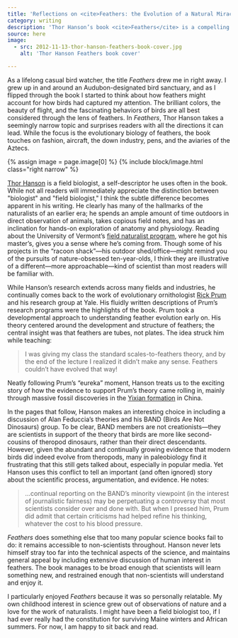 ```yaml
---
title: 'Reflections on <cite>Feathers: the Evolution of a Natural Miracle</cite>'
category: writing
description: 'Thor Hanson’s book <cite>Feathers</cite> is a compelling read, touching on the biology, history, and culture of feathers.'
source: here
image:
  - src: 2012-11-13-thor-hanson-feathers-book-cover.jpg
    alt: 'Thor Hanson Feathers book cover'

---
```


As a lifelong casual bird watcher, the title <cite>Feathers</cite> drew me in right away. I grew up in and around an Audubon-designated bird sanctuary, and as I flipped through the book I started to think about how feathers might account for how birds had captured my attention. The brilliant colors, the beauty of flight, and the fascinating behaviors of birds are all best considered through the lens of feathers. In <cite>Feathers</cite>, Thor Hanson takes a seemingly narrow topic and surprises readers with all the directions it can lead. While the focus is the evolutionary biology of feathers, the book touches on fashion, aircraft, the down industry, pens, and the aviaries of the Aztecs.

{% assign image = page.image[0] %}
{% include block/image.html class="right narrow" %}

[Thor Hanson](http://thorhanson.net/About.html) is a field biologist, a self-descriptor he uses often in the book. While not all readers will immediately appreciate the distinction between "biologist" and "field biologist," I think the subtle difference becomes apparent in his writing. He clearly has many of the hallmarks of the naturalists of an earlier era; he spends an ample amount of time outdoors in direct observation of animals, takes copious field notes, and has an inclination for hands-on exploration of anatomy and physiology. Reading about the University of Vermont’s [field naturalist program](http://www.uvm.edu/~fntrlst/), where he got his master’s, gives you a sense where he’s coming from. Though some of his projects in the “racoon shack”—his outdoor shed/office—might remind you of the pursuits of nature-obsessed ten-year-olds, I think they are illustrative of a different—more approachable—kind of scientist than most readers will be familiar with.

While Hanson’s research extends across many fields and industries, he continually comes back to the work of evolutionary ornithologist [Rick Prum](http://www.yale.edu/eeb/prum/index.htm) and his research group at Yale. His fluidly written descriptions of Prum’s research programs were the highlights of the book. Prum took a developmental approach to understanding feather evolution early on. His theory centered around the development and structure of feathers; the central insight was that feathers are tubes, not plates. The idea struck him while teaching:

> I was giving my class the standard scales-to-feathers theory, and by the end of the lecture I realized it didn’t make any sense. Feathers couldn’t have evolved that way!

Neatly following Prum’s “eureka” moment, Hanson treats us to the exciting story of how the evidence to support Prum’s theory came rolling in, mainly through massive fossil discoveries in the [Yixian formation](http://en.wikipedia.org/wiki/Yixian_Formation) in China.

In the pages that follow, Hanson makes an interesting choice in including a discussion of Alan Feduccia’s theories and his BAND (Birds Are Not Dinosaurs) group. To be clear, BAND members are not creationists—they are scientists in support of the theory that birds are more like second-cousins of theropod dinosaurs, rather than their direct descendants. However, given the abundant and continually growing evidence that modern birds did indeed evolve from theropods, many in paleobiology find it frustrating that this still gets talked about, especially in popular media. Yet Hanson uses this conflict to tell an important (and often ignored) story about the scientific process, argumentation, and evidence. He notes:

> …continual reporting on the BAND’s minority viewpoint (in the interest of journalistic fairness) may be perpetuating a controversy that most scientists consider over and done with. But when I pressed him, Prum did admit that certain criticisms had helped refine his thinking, whatever the cost to his blood pressure.

<cite>Feathers</cite> does something else that too many popular science books fail to do: it remains accessible to non-scientists throughout. Hanson never lets himself stray too far into the technical aspects of the science, and maintains general appeal by including extensive discussion of human interest in feathers. The book manages to be broad enough that scientists will learn something new, and restrained enough that non-scientists will understand and enjoy it.

I particularly enjoyed <cite>Feathers</cite> because it was so personally relatable. My own childhood interest in science grew out of observations of nature and a love for the work of naturalists. I might have been a field biologist too, if I had ever really had the constitution for surviving Maine winters and African summers. For now, I am happy to sit back and read.

